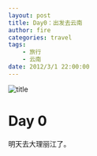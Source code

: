```yaml
---
layout: post
title: Day0：出发去云南
author: fire
categories: travel 
tags: 
    - 旅行
    - 云南
date: 2012/3/1 22:00:00
---
```


![title](https://image.sideproject.cn/titlex/titlex_163.jpg)

Day 0
===

明天去大理丽江了。 